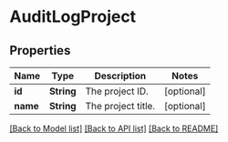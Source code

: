 # AuditLogProject

## Properties
Name | Type | Description | Notes
------------ | ------------- | ------------- | -------------
**id** | **String** | The project ID. | [optional] 
**name** | **String** | The project title. | [optional] 

[[Back to Model list]](../README.md#documentation-for-models) [[Back to API list]](../README.md#documentation-for-api-endpoints) [[Back to README]](../README.md)


